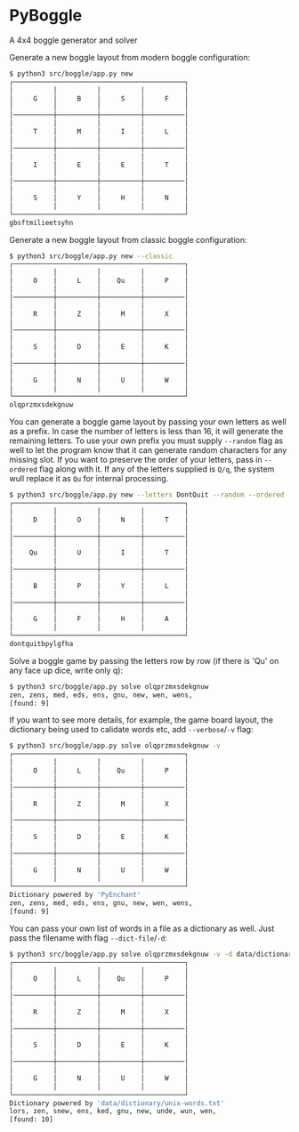 # PyBoggle
A 4x4 boggle generator and solver

Generate a new boggle layout from modern boggle configuration:

```bash
$ python3 src/boggle/app.py new
┌───────────────────────────────────────────┐
│          │          │          │          │
│     G    │     B    │     S    │     F    │
│          │          │          │          │
│──────────┼──────────┼──────────┼──────────│
│          │          │          │          │
│     T    │     M    │     I    │     L    │
│          │          │          │          │
│──────────┼──────────┼──────────┼──────────│
│          │          │          │          │
│     I    │     E    │     E    │     T    │
│          │          │          │          │
│──────────┼──────────┼──────────┼──────────│
│          │          │          │          │
│     S    │     Y    │     H    │     N    │
│          │          │          │          │
└───────────────────────────────────────────┘
gbsftmilieetsyhn
```


Generate a new boggle layout from classic boggle configuration:

```bash
$ python3 src/boggle/app.py new --classic
┌───────────────────────────────────────────┐
│          │          │          │          │
│     O    │     L    │    Qu    │     P    │
│          │          │          │          │
│──────────┼──────────┼──────────┼──────────│
│          │          │          │          │
│     R    │     Z    │     M    │     X    │
│          │          │          │          │
│──────────┼──────────┼──────────┼──────────│
│          │          │          │          │
│     S    │     D    │     E    │     K    │
│          │          │          │          │
│──────────┼──────────┼──────────┼──────────│
│          │          │          │          │
│     G    │     N    │     U    │     W    │
│          │          │          │          │
└───────────────────────────────────────────┘
olqprzmxsdekgnuw
```

You can generate a boggle game layout by passing your own letters as well as a prefix. In case the number of letters is less than 16, it will generate the remaining letters. To use your own prefix you must supply `--random` flag as well to let the program know that it can generate random characters for any missing slot. If you want to preserve the order of your letters, pass in `--ordered` flag along with it. If any of the letters supplied is `Q/q`, the system wull replace it as `Qu` for internal processing.

```bash
$ python3 src/boggle/app.py new --letters DontQuit --random --ordered
┌───────────────────────────────────────────┐
│          │          │          │          │
│     D    │     O    │     N    │     T    │
│          │          │          │          │
│──────────┼──────────┼──────────┼──────────│
│          │          │          │          │
│    Qu    │     U    │     I    │     T    │
│          │          │          │          │
│──────────┼──────────┼──────────┼──────────│
│          │          │          │          │
│     B    │     P    │     Y    │     L    │
│          │          │          │          │
│──────────┼──────────┼──────────┼──────────│
│          │          │          │          │
│     G    │     F    │     H    │     A    │
│          │          │          │          │
└───────────────────────────────────────────┘
dontquitbpylgfha
```

Solve a boggle game by passing the letters row by row (if there is 'Qu' on any face up dice, write only q):

```bash
$ python3 src/boggle/app.py solve olqprzmxsdekgnuw
zen, zens, med, eds, ens, gnu, new, wen, wens,
[found: 9]
```

If you want to see more details, for example, the game board layout, the dictionary being used to calidate words etc, add `--verbose`/`-v` flag:

```bash
$ python3 src/boggle/app.py solve olqprzmxsdekgnuw -v
┌───────────────────────────────────────────┐
│          │          │          │          │
│     O    │     L    │    Qu    │     P    │
│          │          │          │          │
│──────────┼──────────┼──────────┼──────────│
│          │          │          │          │
│     R    │     Z    │     M    │     X    │
│          │          │          │          │
│──────────┼──────────┼──────────┼──────────│
│          │          │          │          │
│     S    │     D    │     E    │     K    │
│          │          │          │          │
│──────────┼──────────┼──────────┼──────────│
│          │          │          │          │
│     G    │     N    │     U    │     W    │
│          │          │          │          │
└───────────────────────────────────────────┘
Dictionary powered by 'PyEnchant'
zen, zens, med, eds, ens, gnu, new, wen, wens,
[found: 9]
```

You can pass your own list of words in a file as a dictionary as well. Just pass the filename with flag `--dict-file`/`-d`:

```bash
$ python3 src/boggle/app.py solve olqprzmxsdekgnuw -v -d data/dictionary/unix-words.txt
┌───────────────────────────────────────────┐
│          │          │          │          │
│     O    │     L    │    Qu    │     P    │
│          │          │          │          │
│──────────┼──────────┼──────────┼──────────│
│          │          │          │          │
│     R    │     Z    │     M    │     X    │
│          │          │          │          │
│──────────┼──────────┼──────────┼──────────│
│          │          │          │          │
│     S    │     D    │     E    │     K    │
│          │          │          │          │
│──────────┼──────────┼──────────┼──────────│
│          │          │          │          │
│     G    │     N    │     U    │     W    │
│          │          │          │          │
└───────────────────────────────────────────┘
Dictionary powered by 'data/dictionary/unix-words.txt'
lors, zen, snew, ens, ked, gnu, new, unde, wun, wen,
[found: 10]
```
